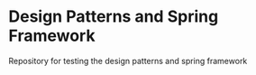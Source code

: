 # Design Patterns and Spring Framework
Repository for testing the design patterns and spring framework
